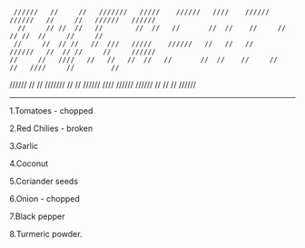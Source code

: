 
     //////   //     //   ///////   /////    //////   ////    //////   //////   //     //   //////   //////
      //     // //  //   //        //  //   //       //  //    //     //       // //  //     //     //
     //     //  // //   //  ///   /////    //////   //   //   //     //////   //  // //     //     //////
    //     //   ////   //   //   //  //   //       //  //    //     //       //   ////     //         //
 //////   //     //   ///////   //   //  //////   ////    //////   //////   //     //     //     //////
_______________________________________________________________________________________________________

1.Tomatoes - chopped 

2.Red Chilies - broken

3.Garlic

4.Coconut

5.Coriander seeds

6.Onion - chopped 

7.Black pepper

8.Turmeric powder.